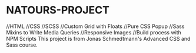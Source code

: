# NATOURS-PROJECT
//HTML //CSS //SCSS //Custom Grid with Floats //Pure CSS Popup //Sass Mixins to Write Media Queries //Responsive Images //Build process with NPM Scripts
This project is from Jonas Schmedtmann's Advanced CSS and Sass course.
